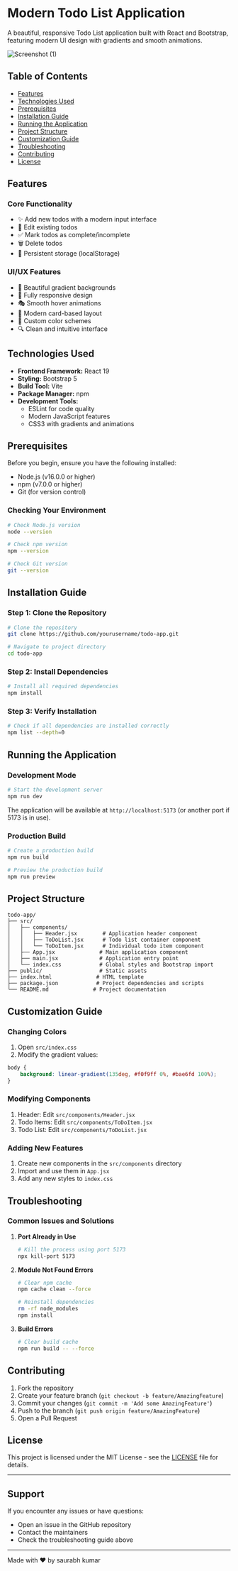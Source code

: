 ﻿# Modern Todo List Application

A beautiful, responsive Todo List application built with React and Bootstrap, featuring modern UI design with gradients and smooth animations.

![Screenshot (1)](https://github.com/user-attachments/assets/08acbfcc-a1cd-4ece-b21d-581c95512c7b)

## Table of Contents
- [Features](#features)
- [Technologies Used](#technologies-used)
- [Prerequisites](#prerequisites)
- [Installation Guide](#installation-guide)
- [Running the Application](#running-the-application)
- [Project Structure](#project-structure)
- [Customization Guide](#customization-guide)
- [Troubleshooting](#troubleshooting)
- [Contributing](#contributing)
- [License](#license)

## Features

### Core Functionality
- ✨ Add new todos with a modern input interface
- 📝 Edit existing todos
- ✅ Mark todos as complete/incomplete
- 🗑️ Delete todos
- 💾 Persistent storage (localStorage)

### UI/UX Features
- 🎨 Beautiful gradient backgrounds
- 📱 Fully responsive design
- 🎭 Smooth hover animations
- 🎯 Modern card-based layout
- 🌈 Custom color schemes
- 🔍 Clean and intuitive interface

## Technologies Used

- **Frontend Framework:** React 19
- **Styling:** Bootstrap 5
- **Build Tool:** Vite
- **Package Manager:** npm
- **Development Tools:**
  - ESLint for code quality
  - Modern JavaScript features
  - CSS3 with gradients and animations

## Prerequisites

Before you begin, ensure you have the following installed:
- Node.js (v16.0.0 or higher)
- npm (v7.0.0 or higher)
- Git (for version control)

### Checking Your Environment
```bash
# Check Node.js version
node --version

# Check npm version
npm --version

# Check Git version
git --version
```

## Installation Guide

### Step 1: Clone the Repository
```bash
# Clone the repository
git clone https://github.com/yourusername/todo-app.git

# Navigate to project directory
cd todo-app
```

### Step 2: Install Dependencies
```bash
# Install all required dependencies
npm install
```

### Step 3: Verify Installation
```bash
# Check if all dependencies are installed correctly
npm list --depth=0
```

## Running the Application

### Development Mode
```bash
# Start the development server
npm run dev
```
The application will be available at `http://localhost:5173` (or another port if 5173 is in use).

### Production Build
```bash
# Create a production build
npm run build

# Preview the production build
npm run preview
```

## Project Structure

```
todo-app/
├── src/
│   ├── components/
│   │   ├── Header.jsx        # Application header component
│   │   ├── ToDoList.jsx      # Todo list container component
│   │   └── ToDoItem.jsx      # Individual todo item component
│   ├── App.jsx              # Main application component
│   ├── main.jsx             # Application entry point
│   └── index.css            # Global styles and Bootstrap import
├── public/                  # Static assets
├── index.html              # HTML template
├── package.json            # Project dependencies and scripts
└── README.md              # Project documentation
```

## Customization Guide

### Changing Colors
1. Open `src/index.css`
2. Modify the gradient values:
```css
body {
    background: linear-gradient(135deg, #f0f9ff 0%, #bae6fd 100%);
}
```

### Modifying Components
1. Header: Edit `src/components/Header.jsx`
2. Todo Items: Edit `src/components/ToDoItem.jsx`
3. Todo List: Edit `src/components/ToDoList.jsx`

### Adding New Features
1. Create new components in the `src/components` directory
2. Import and use them in `App.jsx`
3. Add any new styles to `index.css`

## Troubleshooting

### Common Issues and Solutions

1. **Port Already in Use**
   ```bash
   # Kill the process using port 5173
   npx kill-port 5173
   ```

2. **Module Not Found Errors**
   ```bash
   # Clear npm cache
   npm cache clean --force
   
   # Reinstall dependencies
   rm -rf node_modules
   npm install
   ```

3. **Build Errors**
   ```bash
   # Clear build cache
   npm run build -- --force
   ```

## Contributing

1. Fork the repository
2. Create your feature branch (`git checkout -b feature/AmazingFeature`)
3. Commit your changes (`git commit -m 'Add some AmazingFeature'`)
4. Push to the branch (`git push origin feature/AmazingFeature`)
5. Open a Pull Request

## License

This project is licensed under the MIT License - see the [LICENSE](LICENSE) file for details.

---

## Support

If you encounter any issues or have questions:
- Open an issue in the GitHub repository
- Contact the maintainers
- Check the troubleshooting guide above

---

Made with ❤️ by saurabh kumar
